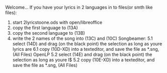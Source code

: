 Welcome...
If you have your lyrics in 2 languages in to files(or smth like files):
1. start 2lyricstoone.ods with open/libreoffice
2. copy the first language to (13A)
3. copy the second language to (13B)
4. write the 2 names of the song into (13C) and (10C)
Songbeamer:
5.1 select (14D) and drag (on the black point) the selection as long as youre lyrics are 
6.1 copy (10D-XD) into a texteditor, and save the file as *.sng, (All Files)
OpenLP
5.2 select (14E) and drag (on the black point) the selection as long as youre l$
5.2 copy (10E-XD) into a texteditor, and save the file as *.sng, (All Files)

